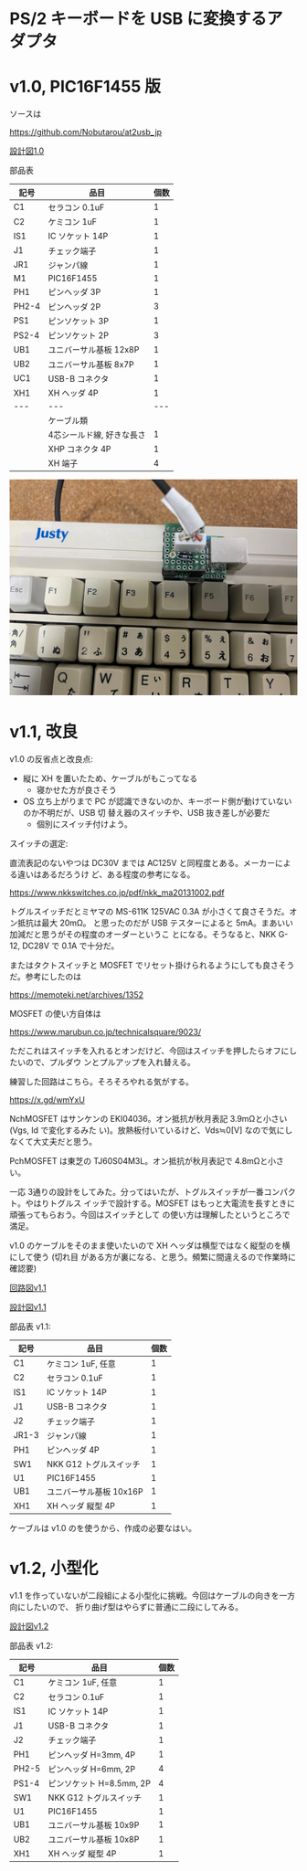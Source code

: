 # PS/2 キーボードを USB に変換するアダプタ

# v1.0, PIC16F1455 版

ソースは

https://github.com/Nobutarou/at2usb_jp

[設計図1.0](./librecad/ps2toUSB_v1.0.pdf)

部品表

| 記号 | 品目 | 個数 |
| ---  | ---  | ---  |
| C1   | セラコン 0.1uF | 1 |
| C2   | ケミコン 1uF    | 1 |
| IS1  | IC ソケット 14P | 1 |
| J1   | チェック端子    | 1 |
| JR1  | ジャンパ線      | 1 |
| M1   | PIC16F1455      | 1 |
| PH1  | ピンヘッダ 3P   | 1 |
| PH2-4 | ピンヘッダ 2P  | 3 |
| PS1  | ピンソケット 3P | 1 |
| PS2-4 | ピンソケット 2P | 3 |
| UB1   | ユニバーサル基板 12x8P | 1 |
| UB2   | ユニバーサル基板 8x7P  | 1 |
| UC1   | USB-B コネクタ         | 1 |
| XH1   | XH ヘッダ 4P           | 1 |
| ---   | ---                    | --- |
|       | ケーブル類             |     |
|       | 4芯シールド線, 好きな長さ | 1 |
|       | XHP コネクタ 4P           | 1 |
|       | XH 端子                   | 4 |

![完成品1.0](./fig/PS_2-to-USB_1.0.jpg)

# v1.1, 改良

v1.0 の反省点と改良点:

- 縦に XH を置いたため、ケーブルがもこってなる
  - 寝かせた方が良さそう
- OS 立ち上がりまで PC が認識できないのか、キーボード側が動けていないのか不明だが、USB 切
  替え器のスイッチや、USB 抜き差しが必要だ
  - 個別にスイッチ付けよう。

スイッチの選定:

直流表記のないやつは DC30V までは AC125V と同程度とある。メーカーによる違いはあるだろうけ
ど、ある程度の参考になる。

https://www.nkkswitches.co.jp/pdf/nkk_ma20131002.pdf

トグルスイッチだとミヤマの MS-611K 125VAC 0.3A が小さくて良さそうだ。オン抵抗は最大 20mΩ。
と思ったのだが USB テスターによると 5mA。まあいい加減だと思うがその程度のオーダーというこ
とになる。そうなると、NKK G-12, DC28V で 0.1A で十分だ。

またはタクトスイッチと MOSFET でリセット掛けられるようにしても良さそうだ。参考にしたのは

https://memoteki.net/archives/1352

MOSFET の使い方自体は

https://www.marubun.co.jp/technicalsquare/9023/

ただこれはスイッチを入れるとオンだけど、今回はスイッチを押したらオフにしたいので、プルダウ
ンとプルアップを入れ替える。

練習した回路はこちら。そろそろやれる気がする。

https://x.gd/wmYxU

NchMOSFET はサンケンの EKI04036。オン抵抗が秋月表記 3.9mΩと小さい (Vgs, Id で変化するみた
い)。放熱板付いているけど、Vds≒0[V] なので気にしなくて大丈夫だと思う。

PchMOSFET は東芝の TJ60S04M3L。オン抵抗が秋月表記で 4.8mΩと小さい。

一応 3通りの設計をしてみた。分ってはいたが、トグルスイッチが一番コンパクト。やはりトグルス
イッチで設計する。MOSFET はもっと大電流を長すときに頑張ってもらおう。今回はスイッチとして
の使い方は理解したというところで満足。

v1.0 のケーブルをそのまま使いたいので XH ヘッダは横型ではなく縦型のを横にして使う (切れ目
がある方が裏になる、と思う。頻繁に間違えるので作業時に確認要)

[回路図v1.1](./kicad/ps2-USB_KB_1.1/ps2-USB_KB_1.1.pdf)

[設計図v1.1](./librecad/ps2toUSB_v1.1.pdf)

部品表 v1.1:

| 記号  | 品目                    | 個数 |
| ---   | ---                     | ---  |
| C1    | ケミコン 1uF, 任意      | 1    |
| C2    | セラコン 0.1uF          | 1    |
| IS1   | IC ソケット 14P         | 1    |
| J1    | USB-B コネクタ          | 1    |
| J2    | チェック端子            | 1    |
| JR1-3 | ジャンパ線              | 1    |
| PH1   | ピンヘッダ 4P           | 1    |
| SW1   | NKK G12 トグルスイッチ  | 1    |
| U1    | PIC16F1455              | 1    |
| UB1   | ユニバーサル基板 10x16P | 1    |
| XH1   | XH ヘッダ 縦型 4P       | 1    |

ケーブルは v1.0 のを使うから、作成の必要なはい。

# v1.2, 小型化

v1.1 を作っていないが二段組による小型化に挑戦。今回はケーブルの向きを一方向にしたいので、
折り曲げ型はやらずに普通に二段にしてみる。

[設計図v1.2](./librecad/ps2toUSB_v1.2.pdf)

部品表 v1.2:

| 記号  | 品目                     | 個数 |
| ---   | ---                      | ---  |
| C1    | ケミコン 1uF, 任意       | 1    |
| C2    | セラコン 0.1uF           | 1    |
| IS1   | IC ソケット 14P          | 1    |
| J1    | USB-B コネクタ           | 1    |
| J2    | チェック端子             | 1    |
| PH1   | ピンヘッダ H=3mm, 4P     | 1    |
| PH2-5 | ピンヘッダ H=6mm, 2P     | 4    |
| PS1-4 | ピンソケット H=8.5mm, 2P | 4    |
| SW1   | NKK G12 トグルスイッチ   | 1    |
| U1    | PIC16F1455               | 1    |
| UB1   | ユニバーサル基板 10x9P   | 1    |
| UB2   | ユニバーサル基板 10x8P   | 1    |
| XH1   | XH ヘッダ 縦型 4P        | 1    |

